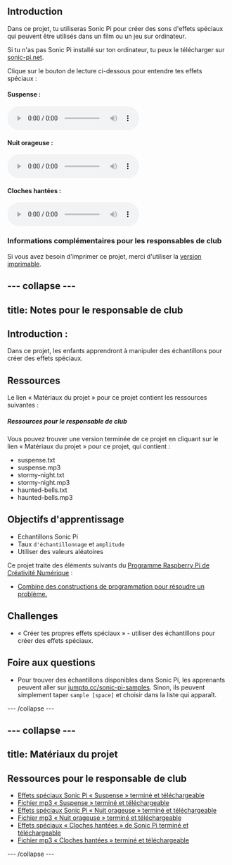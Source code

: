 ## Introduction

Dans ce projet, tu utiliseras Sonic Pi pour créer des sons d'effets spéciaux qui peuvent être utilisés dans un film ou un jeu sur ordinateur.

Si tu n'as pas Sonic Pi installé sur ton ordinateur, tu peux le télécharger sur [sonic-pi.net](https://sonic-pi.net/).

<div id="audio-preview" class="pdf-hidden">

Clique sur le bouton de lecture ci-dessous pour entendre tes effets spéciaux : 

#### Suspense :
<audio controls preload>
  <source src="resources/suspense.mp3" type="audio/mpeg">
Ton navigateur ne supporte pas l'élément <code>audio</code>.
</audio>

#### Nuit orageuse :
<audio controls preload>
  <source src="resources/stormy-night.mp3" type="audio/mpeg">
Ton navigateur ne supporte pas l'élément <code>audio</code>.
</audio>

#### Cloches hantées :
<audio controls preload>
  <source src="resources/haunted-bells.mp3" type="audio/mpeg">
Ton navigateur ne supporte pas l'élément <code>audio</code>.
</audio>

</div>

### Informations complémentaires pour les responsables de club

Si vous avez besoin d'imprimer ce projet, merci d'utiliser la [version imprimable](https://projects.raspberrypi.org/fr-FR/projects/special-effects/print).


--- collapse ---
---
title: Notes pour le responsable de club
---


## Introduction :
Dans ce projet, les enfants apprendront à manipuler des échantillons pour créer des effets spéciaux.

## Ressources
Le lien « Matériaux du projet » pour ce projet contient les ressources suivantes :

##### Ressources pour le responsable de club

Vous pouvez trouver une version terminée de ce projet en cliquant sur le lien « Matériaux du projet » pour ce projet, qui contient :

+ suspense.txt
+ suspense.mp3
+ stormy-night.txt
+ stormy-night.mp3
+ haunted-bells.txt
+ haunted-bells.mp3

## Objectifs d'apprentissage
+ Echantillons Sonic Pi
+ Taux `d'échantillonnage` et `amplitude`
+ Utiliser des valeurs aléatoires

Ce projet traite des éléments suivants du [Programme Raspberry Pi de Créativité Numérique](http://rpf.io/curriculum) :

+ [Combine des constructions de programmation pour résoudre un problème.](https://www.raspberrypi.org/curriculum/programming/builder)

## Challenges
+ « Créer tes propres effets spéciaux » - utiliser des échantillons pour créer des effets spéciaux.

## Foire aux questions
+ Pour trouver des échantillons disponibles dans Sonic Pi, les apprenants peuvent aller sur [jumpto.cc/sonic-pi-samples](http://jumpto.cc/sonic-pi-samples). Sinon, ils peuvent simplement taper `sample [space]` et choisir dans la liste qui apparaît.


--- /collapse ---


--- collapse ---
---
title: Matériaux du projet
---


## Ressources pour le responsable de club
* [Effets spéciaux Sonic Pi « Suspense » terminé et téléchargeable](resources/suspense.txt)
* [Fichier mp3 « Suspense » terminé et téléchargeable](resources/suspense.mp3)
* [Effets spéciaux Sonic Pi « Nuit orageuse » terminé et téléchargeable](resources/stormy-night.txt)
* [Fichier mp3 « Nuit orageuse » terminé et téléchargeable](resources/stormy-night.mp3)
* [Effets spéciaux « Cloches hantées » de Sonic Pi terminé et téléchargeable](resources/haunted-bells.txt)
* [Fichier mp3 « Cloches hantées » terminé et téléchargeable](resources/haunted-bells.mp3)

--- /collapse ---
